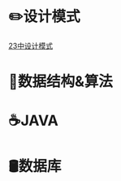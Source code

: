 # ✏️设计模式

[23中设计模式](https://leigaoxing.github.io/GS-notes/#/notes/23中设计模式)



# 🔗数据结构&算法



# ☕JAVA





# 🛢️数据库





